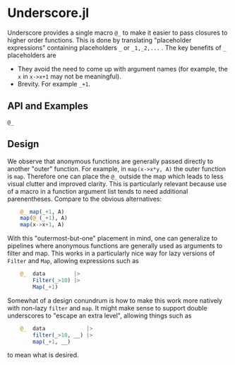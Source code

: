 # Underscore.jl

Underscore provides a single macro `@_` to make it easier to pass closures to
higher order functions. This is done by translating "placeholder expressions"
containing placeholders `_` or `_1,_2,...` . The key benefits of `_`
placeholders are
* They avoid the need to come up with argument names (for example, the `x` in
  `x->x+1` may not be meaningful).
* Brevity. For example `_+1`.


## API and Examples

```@docs
@_
```


## Design

We observe that anonymous functions are generally passed directly to another
"outer" function. For example, in `map(x->x*y, A)` the outer function is `map`.
Therefore one can place the `@_` outside the map which leads to less visual
clutter and improved clarity. This is particularly relevant because use of a
macro in a function argument list tends to need additional parenentheses.
Compare to the obvious alternatives:

```julia
    @_ map(_+1, A)
    map(@_(_+1), A)
    map(x->x+1, A)
```

With this "outermost-but-one" placement in mind, one can generalize to
pipelines where anonymous functions are generally used as arguments to filter
and map. This works in a particularly nice way for lazy versions of `Filter`
and `Map`, allowing expressions such as

```julia
    @_  data         |>
        Filter(_>10) |>
        Map(_+1)
```

Somewhat of a design conundrum is how to make this work more natively with
non-lazy `filter` and `map`. It might make sense to support double underscores
to "escape an extra level", allowing things such as

```julia
    @_  data             |>
        filter(_>10, __) |>
        map(_+1, __)
```

to mean what is desired.

